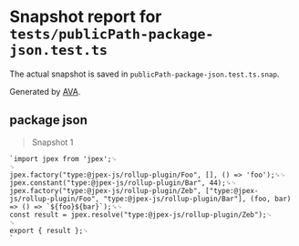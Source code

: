 # Snapshot report for `tests/publicPath-package-json.test.ts`

The actual snapshot is saved in `publicPath-package-json.test.ts.snap`.

Generated by [AVA](https://avajs.dev).

## package json

> Snapshot 1

    `import jpex from 'jpex';␊
    ␊
    jpex.factory("type:@jpex-js/rollup-plugin/Foo", [], () => 'foo');␍␊
    jpex.constant("type:@jpex-js/rollup-plugin/Bar", 44);␍␊
    jpex.factory("type:@jpex-js/rollup-plugin/Zeb", ["type:@jpex-js/rollup-plugin/Foo", "type:@jpex-js/rollup-plugin/Bar"], (foo, bar) => () => `${foo}${bar}`);␍␊
    const result = jpex.resolve("type:@jpex-js/rollup-plugin/Zeb");␊
    ␊
    export { result };␊
    `
